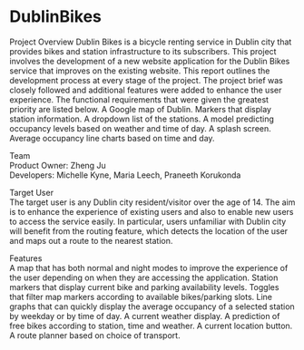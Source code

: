 # DublinBikes
Project Overview
Dublin Bikes is a bicycle renting service in Dublin city that provides bikes and station infrastructure to its subscribers. This project involves the development of a new website application for the Dublin Bikes service that improves on the existing website. This report outlines the development process at every stage of the project. The project brief was closely followed and additional features were added to enhance the user experience. The functional requirements that were given the greatest priority are listed below.
A Google map of Dublin.
Markers that display station information.
A dropdown list of the stations.
A model predicting occupancy levels based on weather and time of day.
A splash screen.
Average occupancy line charts based on time and day.

Team  
Product Owner: Zheng Ju  
Developers: Michelle Kyne, Maria Leech, Praneeth Korukonda  

Target User  
The target user is any Dublin city resident/visitor over the age of 14. The aim is to enhance the experience of existing users and also to enable new users to access the service easily. In particular, users unfamiliar with Dublin city will benefit from the routing feature, which detects the location of the user and maps out a route to the nearest station.

Features  
A map that has both normal and night modes to improve the experience of the user depending on when they are accessing the application.
Station markers that display current bike and parking availability levels.
Toggles that filter map markers according to available bikes/parking slots.
Line graphs that can quickly display the average occupancy of a selected station by weekday or by time of day.
A current weather display.
A prediction of free bikes according to station, time and weather.
A current location button.
A route planner based on choice of transport.

